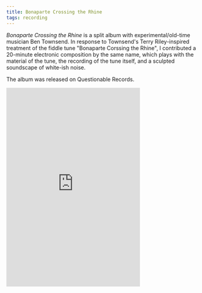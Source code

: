 ```yaml
---
title: Bonaparte Crossing the Rhine
tags: recording
---
```

*Bonaparte Crossing the Rhine* is a split album with experimental/old-time musician Ben Townsend. In response to Townsend's Terry Riley-inspired treatment of the fiddle tune "Bonaparte Corssing the Rhine", I contributed a 20-minute electronic composition by the same name, which plays with the material of the tune, the recording of the tune itself, and a sculpted soundscape of white-ish noise.

The album was released on Questionable Records.
<iframe style="border: 0; width: 350px; height: 522px;" src="https://bandcamp.com/EmbeddedPlayer/album=1746710120/size=large/bgcol=ffffff/linkcol=0687f5/transparent=true/" seamless><a href="https://questionablerecords.bandcamp.com/album/bonaparte-crossing-the-rhine">Bonaparte Crossing the Rhine by Nate May, Ben Townsend</a></iframe>